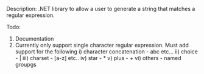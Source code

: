 Description:
.NET library to allow a user to generate a string that matches a regular expression.

Todo:
1) Documentation
2) Currently only support single character regular expression. Must add support for the following
	i)		character concatenation - abc etc...
	ii)		choice - |
	iii)	charset - [a-z] etc..
	iv)		star - *
	v)		plus - +
	vi)		others - named groupgs